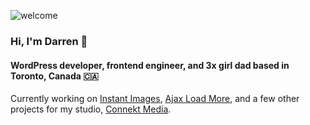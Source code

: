 ![welcome](https://github.com/dcooney/dcooney/assets/428624/14b9e78a-d412-4d64-8587-5f265bc5c4b1)

### Hi, I'm Darren 👋

#### WordPress developer, frontend engineer, and 3x girl dad based in Toronto, Canada 🇨🇦

Currently working on [Instant Images](https://github.com/dcooney/instant-images), [Ajax Load More](https://github.com/dcooney/ajax-load-more), and a few other projects for my studio, [Connekt Media](https://connekthq.com/).

<!--

___

**Hiring** - I'm looking for a self-starting developer to work alongside me on various WordPress plugins - if that's you, let's chat (📩 darren [at] connekthq.com)
-->
